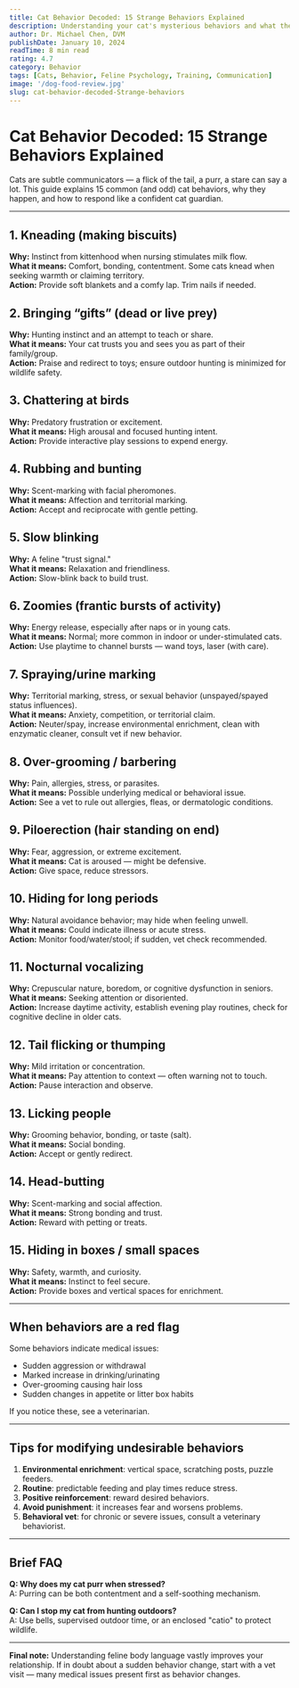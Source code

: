 ```yaml
---
title: Cat Behavior Decoded: 15 Strange Behaviors Explained
description: Understanding your cat's mysterious behaviors and what they really mean. Expert insights into feline psychology and communication.
author: Dr. Michael Chen, DVM
publishDate: January 10, 2024
readTime: 8 min read
rating: 4.7
category: Behavior
tags: [Cats, Behavior, Feline Psychology, Training, Communication]
image: '/dog-food-review.jpg'
slug: cat-behavior-decoded-Strange-behaviors
---
```


# Cat Behavior Decoded: 15 Strange Behaviors Explained

Cats are subtle communicators — a flick of the tail, a purr, a stare can say a lot. This guide explains 15 common (and odd) cat behaviors, why they happen, and how to respond like a confident cat guardian.

---

## 1. Kneading (making biscuits)
**Why:** Instinct from kittenhood when nursing stimulates milk flow.  
**What it means:** Comfort, bonding, contentment. Some cats knead when seeking warmth or claiming territory.  
**Action:** Provide soft blankets and a comfy lap. Trim nails if needed.

## 2. Bringing “gifts” (dead or live prey)
**Why:** Hunting instinct and an attempt to teach or share.  
**What it means:** Your cat trusts you and sees you as part of their family/group.  
**Action:** Praise and redirect to toys; ensure outdoor hunting is minimized for wildlife safety.

## 3. Chattering at birds
**Why:** Predatory frustration or excitement.  
**What it means:** High arousal and focused hunting intent.  
**Action:** Provide interactive play sessions to expend energy.

## 4. Rubbing and bunting
**Why:** Scent-marking with facial pheromones.  
**What it means:** Affection and territorial marking.  
**Action:** Accept and reciprocate with gentle petting.

## 5. Slow blinking
**Why:** A feline "trust signal."  
**What it means:** Relaxation and friendliness.  
**Action:** Slow-blink back to build trust.

## 6. Zoomies (frantic bursts of activity)
**Why:** Energy release, especially after naps or in young cats.  
**What it means:** Normal; more common in indoor or under-stimulated cats.  
**Action:** Use playtime to channel bursts — wand toys, laser (with care).

## 7. Spraying/urine marking
**Why:** Territorial marking, stress, or sexual behavior (unspayed/spayed status influences).  
**What it means:** Anxiety, competition, or territorial claim.  
**Action:** Neuter/spay, increase environmental enrichment, clean with enzymatic cleaner, consult vet if new behavior.

## 8. Over-grooming / barbering
**Why:** Pain, allergies, stress, or parasites.  
**What it means:** Possible underlying medical or behavioral issue.  
**Action:** See a vet to rule out allergies, fleas, or dermatologic conditions.

## 9. Piloerection (hair standing on end)
**Why:** Fear, aggression, or extreme excitement.  
**What it means:** Cat is aroused — might be defensive.  
**Action:** Give space, reduce stressors.

## 10. Hiding for long periods
**Why:** Natural avoidance behavior; may hide when feeling unwell.  
**What it means:** Could indicate illness or acute stress.  
**Action:** Monitor food/water/stool; if sudden, vet check recommended.

## 11. Nocturnal vocalizing
**Why:** Crepuscular nature, boredom, or cognitive dysfunction in seniors.  
**What it means:** Seeking attention or disoriented.  
**Action:** Increase daytime activity, establish evening play routines, check for cognitive decline in older cats.

## 12. Tail flicking or thumping
**Why:** Mild irritation or concentration.  
**What it means:** Pay attention to context — often warning not to touch.  
**Action:** Pause interaction and observe.

## 13. Licking people
**Why:** Grooming behavior, bonding, or taste (salt).  
**What it means:** Social bonding.  
**Action:** Accept or gently redirect.

## 14. Head-butting
**Why:** Scent-marking and social affection.  
**What it means:** Strong bonding and trust.  
**Action:** Reward with petting or treats.

## 15. Hiding in boxes / small spaces
**Why:** Safety, warmth, and curiosity.  
**What it means:** Instinct to feel secure.  
**Action:** Provide boxes and vertical spaces for enrichment.

---

## When behaviors are a red flag

Some behaviors indicate medical issues:
- Sudden aggression or withdrawal  
- Marked increase in drinking/urinating  
- Over-grooming causing hair loss  
- Sudden changes in appetite or litter box habits

If you notice these, see a veterinarian.

---

## Tips for modifying undesirable behaviors

1. **Environmental enrichment**: vertical space, scratching posts, puzzle feeders.  
2. **Routine**: predictable feeding and play times reduce stress.  
3. **Positive reinforcement**: reward desired behaviors.  
4. **Avoid punishment**: it increases fear and worsens problems.  
5. **Behavioral vet**: for chronic or severe issues, consult a veterinary behaviorist.

---

## Brief FAQ

**Q: Why does my cat purr when stressed?**  
A: Purring can be both contentment and a self-soothing mechanism.

**Q: Can I stop my cat from hunting outdoors?**  
A: Use bells, supervised outdoor time, or an enclosed "catio" to protect wildlife.

---

**Final note:** Understanding feline body language vastly improves your relationship. If in doubt about a sudden behavior change, start with a vet visit — many medical issues present first as behavior changes.
